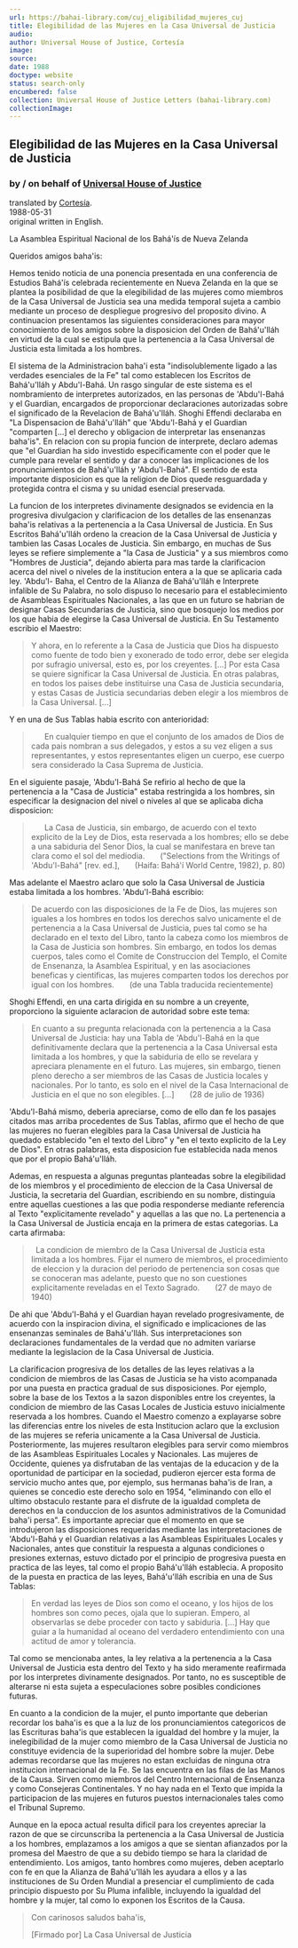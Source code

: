 ```yaml
---
url: https://bahai-library.com/cuj_eligibilidad_mujeres_cuj
title: Elegibilidad de las Mujeres en la Casa Universal de Justicia
audio: 
author: Universal House of Justice, Cortesía
image: 
source: 
date: 1988
doctype: website
status: search-only
encumbered: false
collection: Universal House of Justice Letters (bahai-library.com)
collectionImage: 
---
```



## Elegibilidad de las Mujeres en la Casa Universal de Justicia

### by / on behalf of [Universal House of Justice](https://bahai-library.com/author/Universal+House+of+Justice)

translated by [Cortesía](https://bahai-library.com/author/Cortesía).  
1988-05-31  
original written in English.


La Asamblea Espiritual Nacional de los Bahá'ís de Nueva Zelanda  
  
Queridos amigos baha'is:  
  
Hemos tenido noticia de una ponencia presentada en una conferencia de Estudios Bahá'ís celebrada recientemente en Nueva Zelanda en la que se plantea la posibilidad de que la elegibilidad de las mujeres como miembros de la Casa Universal de Justicia sea una medida temporal sujeta a cambio mediante un proceso de despliegue progresivo del proposito divino. A continuacion presentamos las siguientes consideraciones para mayor conocimiento de los amigos sobre la disposicion del Orden de Bahá'u'lláh en virtud de la cual se estipula que la pertenencia a la Casa Universal de Justicia esta limitada a los hombres.  
  
El sistema de la Administracion baha'i esta "indisolublemente ligado a las verdades esenciales de la Fe" tal como establecen los Escritos de Bahá'u'lláh y Abdu'l-Bahá. Un rasgo singular de este sistema es el nombramiento de interpretes autorizados, en las personas de 'Abdu'l-Bahá y el Guardian, encargados de proporcionar declaraciones autorizadas sobre el significado de la Revelacion de Bahá'u'lláh. Shoghi Effendi declaraba en "La Dispensacion de Bahá'u'lláh" que 'Abdu'l-Bahá y el Guardian "comparten \[...\] el derecho y obligacion de interpretar las ensenanzas baha'is". En relacion con su propia funcion de interprete, declaro ademas que "el Guardian ha sido investido especificamente con el poder que le cumple para revelar el sentido y dar a conocer las implicaciones de los pronunciamientos de Bahá'u'lláh y 'Abdu'l-Bahá". El sentido de esta importante disposicion es que la religion de Dios quede resguardada y protegida contra el cisma y su unidad esencial preservada.  
  
La funcion de los interpretes divinamente designados se evidencia en la progresiva divulgacion y clarificacion de los detalles de las ensenanzas baha'is relativas a la pertenencia a la Casa Universal de Justicia. En Sus Escritos Bahá'u'lláh ordeno la creacion de la Casa Universal de Justicia y tambien las Casas Locales de Justicia. Sin embargo, en muchas de Sus leyes se refiere simplemente a "la Casa de Justicia" y a sus miembros como "Hombres de Justicia", dejando abierta para mas tarde la clarificacion acerca del nivel o niveles de la institucion entera a la que se aplicaria cada ley. 'Abdu'l- Baha, el Centro de la Alianza de Bahá'u'lláh e Interprete infalible de Su Palabra, no solo dispuso lo necesario para el establecimiento de Asambleas Espirituales Nacionales, a las que en un futuro se habrian de designar Casas Secundarias de Justicia, sino que bosquejo los medios por los que habia de elegirse la Casa Universal de Justicia. En Su Testamento escribio el Maestro:

> Y ahora, en lo referente a la Casa de Justicia que Dios ha dispuesto como fuente de todo bien y exonerado de todo error, debe ser elegida por sufragio universal, esto es, por los creyentes. \[...\] Por esta Casa se quiere significar la Casa Universal de Justicia. En otras palabras, en todos los paises debe instituirse una Casa de Justicia secundaria, y estas Casas de Justicia secundarias deben elegir a los miembros de la Casa Universal. \[...\]

Y en una de Sus Tablas habia escrito con anterioridad:

>       En cualquier tiempo en que el conjunto de los amados de Dios de cada pais nombran a sus delegados, y estos a su vez eligen a sus representantes, y estos representantes eligen un cuerpo, ese cuerpo sera considerado la Casa Suprema de Justicia.

En el siguiente pasaje, 'Abdu'l-Bahá Se refirio al hecho de que la pertenencia a la "Casa de Justicia" estaba restringida a los hombres, sin especificar la designacion del nivel o niveles al que se aplicaba dicha disposicion:

>       La Casa de Justicia, sin embargo, de acuerdo con el texto explicito de la Ley de Dios, esta reservada a los hombres; ello se debe a una sabiduria del Senor Dios, la cual se manifestara en breve tan clara como el sol del mediodia.       ("Selections from the Writings of 'Abdu'l-Bahá" \[rev. ed.\],       (Haifa: Bahá'í World Centre, 1982), p. 80)

Mas adelante el Maestro aclaro que solo la Casa Universal de Justicia estaba limitada a los hombres. 'Abdu'l-Bahá escribio:

> De acuerdo con las disposiciones de la Fe de Dios, las mujeres son iguales a los hombres en todos los derechos salvo unicamente el de pertenencia a la Casa Universal de Justicia, pues tal como se ha declarado en el texto del Libro, tanto la cabeza como los miembros de la Casa de Justicia son hombres. Sin embargo, en todos los demas cuerpos, tales como el Comite de Construccion del Templo, el Comite de Ensenanza, la Asamblea Espiritual, y en las asociaciones beneficas y cientificas, las mujeres comparten todos los derechos por igual con los hombres.       (de una Tabla traducida recientemente)

Shoghi Effendi, en una carta dirigida en su nombre a un creyente, proporciono la siguiente aclaracion de autoridad sobre este tema:

> En cuanto a su pregunta relacionada con la pertenencia a la Casa Universal de Justicia: hay una Tabla de 'Abdu'l-Bahá en la que definitivamente declara que la pertenencia a la Casa Universal esta limitada a los hombres, y que la sabiduria de ello se revelara y apreciara plenamente en el futuro. Las mujeres, sin embargo, tienen pleno derecho a ser miembros de las Casas de Justicia locales y nacionales. Por lo tanto, es solo en el nivel de la Casa Internacional de Justicia en el que no son elegibles. \[...\]       (28 de julio de 1936)

'Abdu'l-Bahá mismo, deberia apreciarse, como de ello dan fe los pasajes citados mas arriba procedentes de Sus Tablas, afirmo que el hecho de que las mujeres no fueran elegibles para la Casa Universal de Justicia ha quedado establecido "en el texto del Libro" y "en el texto explicito de la Ley de Dios". En otras palabras, esta disposicion fue establecida nada menos que por el propio Bahá'u'lláh.  
  
Ademas, en respuesta a algunas preguntas planteadas sobre la elegibilidad de los miembros y el procedimiento de eleccion de la Casa Universal de Justicia, la secretaria del Guardian, escribiendo en su nombre, distinguia entre aquellas cuestiones a las que podia responderse mediante referencia al Texto "explicitamente revelado" y aquellas a las que no. La pertenencia a la Casa Universal de Justicia encaja en la primera de estas categorias. La carta afirmaba:

>   La condicion de miembro de la Casa Universal de Justicia esta limitada a los hombres. Fijar el numero de miembros, el procedimiento de eleccion y la duracion del periodo de pertenencia son cosas que se conoceran mas adelante, puesto que no son cuestiones explicitamente reveladas en el Texto Sagrado.       (27 de mayo de 1940)

De ahi que 'Abdu'l-Bahá y el Guardian hayan revelado progresivamente, de acuerdo con la inspiracion divina, el significado e implicaciones de las ensenanzas seminales de Bahá'u'lláh. Sus interpretaciones son declaraciones fundamentales de la verdad que no admiten variarse mediante la legislacion de la Casa Universal de Justicia.  
  
La clarificacion progresiva de los detalles de las leyes relativas a la condicion de miembros de las Casas de Justicia se ha visto acompanada por una puesta en practica gradual de sus disposiciones. Por ejemplo, sobre la base de los Textos a la sazon disponibles entre los creyentes, la condicion de miembro de las Casas Locales de Justicia estuvo inicialmente reservada a los hombres. Cuando el Maestro comenzo a explayarse sobre las diferencias entre los niveles de esta Institucion aclaro que la exclusion de las mujeres se referia unicamente a la Casa Universal de Justicia. Posteriormente, las mujeres resultaron elegibles para servir como miembros de las Asambleas Espirituales Locales y Nacionales. Las mujeres de Occidente, quienes ya disfrutaban de las ventajas de la educacion y de la oportunidad de participar en la sociedad, pudieron ejercer esta forma de servicio mucho antes que, por ejemplo, sus hermanas baha'is de Iran, a quienes se concedio este derecho solo en 1954, "eliminando con ello el ultimo obstaculo restante para el disfrute de la igualdad completa de derechos en la conduccion de los asuntos administrativos de la Comunidad baha'i persa". Es importante apreciar que el momento en que se introdujeron las disposiciones requeridas mediante las interpretaciones de 'Abdu'l-Bahá y el Guardian relativas a las Asambleas Espirituales Locales y Nacionales, antes que constituir la respuesta a algunas condiciones o presiones externas, estuvo dictado por el principio de progresiva puesta en practica de las leyes, tal como el propio Bahá'u'lláh establecia. A proposito de la puesta en practica de las leyes, Bahá'u'lláh escribia en una de Sus Tablas:

> En verdad las leyes de Dios son como el oceano, y los hijos de los hombres son como peces, ojala que lo supieran. Empero, al observarlas se debe proceder con tacto y sabiduria. \[...\] Hay que guiar a la humanidad al oceano del verdadero entendimiento con una actitud de amor y tolerancia.

Tal como se mencionaba antes, la ley relativa a la pertenencia a la Casa Universal de Justicia esta dentro del Texto y ha sido meramente reafirmada por los interpretes divinamente designados. Por tanto, no es susceptible de alterarse ni esta sujeta a especulaciones sobre posibles condiciones futuras.  
  
En cuanto a la condicion de la mujer, el punto importante que deberian recordar los baha'is es que a la luz de los pronunciamientos categoricos de las Escrituras baha'is que establecen la igualdad del hombre y la mujer, la inelegibilidad de la mujer como miembro de la Casa Universal de Justicia no constituye evidencia de la superioridad del hombre sobre la mujer. Debe ademas recordarse que las mujeres no estan excluidas de ninguna otra institucion internacional de la Fe. Se las encuentra en las filas de las Manos de la Causa. Sirven como miembros del Centro Internacional de Ensenanza y como Consejeras Continentales. Y no hay nada en el Texto que impida la participacion de las mujeres en futuros puestos internacionales tales como el Tribunal Supremo.  
  
Aunque en la epoca actual resulta dificil para los creyentes apreciar la razon de que se circunscriba la pertenencia a la Casa Universal de Justicia a los hombres, emplazamos a los amigos a que se sientan afianzados por la promesa del Maestro de que a su debido tiempo se hara la claridad de entendimiento. Los amigos, tanto hombres como mujeres, deben aceptarlo con fe en que la Alianza de Bahá'u'lláh les ayudara a ellos y a las instituciones de Su Orden Mundial a presenciar el cumplimiento de cada principio dispuesto por Su Pluma infalible, incluyendo la igualdad del hombre y la mujer, tal como lo exponen los Escritos de la Causa.

> Con carinosos saludos baha'is,  
>   
> \[Firmado por\] La Casa Universal de Justicia